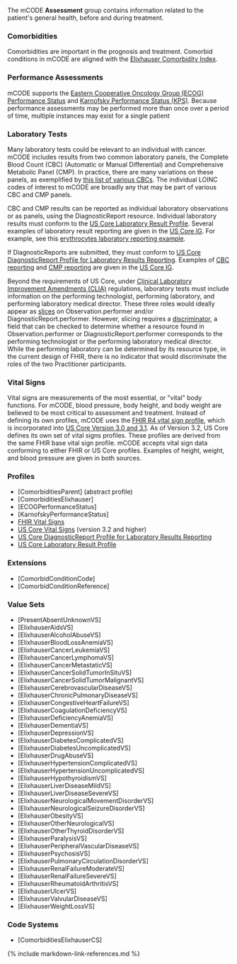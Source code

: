 The mCODE **Assessment** group contains information related to the patient's general health, before and during treatment.

### Comorbidities

Comorbidities are important in the prognosis and treatment. Comorbid conditions in mCODE are aligned with the [Elixhauser Comorbidity Index](https://www.hcup-us.ahrq.gov/toolssoftware/comorbidityicd10/comorbidity_icd10.jsp).

### Performance Assessments

mCODE supports the [Eastern Cooperative Oncology Group (ECOG) Performance Status](https://ecog-acrin.org/resources/ecog-performance-status) and [Karnofsky Performance Status (KPS)](https://www.ncbi.nlm.nih.gov/pmc/articles/PMC3722041/). Because performance assessments may be performed more than once over a period of time, multiple instances may exist for a single patient

### Laboratory Tests

Many laboratory tests could be relevant to an individual with cancer. mCODE includes results from two common laboratory panels, the Complete Blood Count (CBC) (Automatic or Manual Differential) and Comprehensive Metabolic Panel (CMP). In practice, there are many variations on these panels, as exemplified by [this list of various CBCs](https://search.loinc.org/searchLOINC/search.zul?query=CBC). The individual LOINC codes of interest to mCODE are broadly any that may be part of various CBC and CMP panels.

CBC and CMP results can be reported as individual laboratory observations or as panels, using the DiagnosticReport resource. Individual laboratory results must conform to the [US Core Laboratory Result Profile](http://hl7.org/fhir/us/core/StructureDefinition-us-core-observation-lab.html). Several examples of laboratory result reporting are given in the [US Core IG](http://hl7.org/fhir/us/core/index.html). For example, see this [erythrocytes laboratory reporting example](http://hl7.org/fhir/us/core/Observation-erythrocytes.html).

If DiagnosticReports are submitted, they must conform to [US Core DiagnosticReport Profile for Laboratory Results Reporting](http://hl7.org/fhir/us/core/StructureDefinition-us-core-diagnosticreport-lab.html). Examples of [CBC reporting](http://hl7.org/fhir/us/core/DiagnosticReport-cbc.html) and [CMP reporting](http://hl7.org/fhir/us/core/DiagnosticReport-metabolic-panel.html) are given in the [US Core IG](http://hl7.org/fhir/us/core/index.html).

Beyond the requirements of US Core, under [Clinical Laboratory Improvement Amendments (CLIA)](https://www.cms.gov/Regulations-and-Guidance/Legislation/CLIA/index.html?redirect=/clia) regulations, laboratory tests must include information on the performing technologist, performing laboratory, and performing laboratory medical director. These three roles would ideally appear as [slices](https://www.hl7.org/fhir/profiling.html#slicing) on Observation.performer and/or DiagnosticReport.performer. However, slicing requires a [discriminator](https://www.hl7.org/fhir/profiling.html#discriminator), a field that can be checked to determine whether a resource found in Observation.performer or DiagnosticReport.performer corresponds to the performing technologist or the performing laboratory medical director. While the performing laboratory can be determined by its resource type, in the current design of FHIR, there is no indicator that would discriminate the roles of the two Practitioner participants.

### Vital Signs

Vital signs are measurements of the most essential, or "vital" body functions. For mCODE, blood pressure, body height, and body weight are believed to be most critical to assessment and treatment. Instead of defining its own profiles, mCODE uses the [FHIR R4 vital sign profile](http://hl7.org/fhir/R4/observation-vitalsigns.html), which is incorporated into [US Core Version 3.0 and 3.1](http://hl7.org/fhir/us/core/index.html). As of Version 3.2, US Core defines its own set of vital signs profiles. These profiles are derived from the same FHIR base vital sign profile. mCODE accepts vital sign data conforming to either FHIR or US Core profiles. Examples of height, weight, and blood pressure are given in both sources.

### Profiles

* [ComorbiditiesParent] (abstract profile)
* [ComorbiditiesElixhauser]
* [ECOGPerformanceStatus]
* [KarnofskyPerformanceStatus]
* [FHIR Vital Signs](https://www.hl7.org/fhir/observation-vitalsigns.html)
* [US Core Vital Signs](https://hl7.org/fhir/us/core/3.2.0/StructureDefinition-us-core-vital-signs.html) (version 3.2 and higher)
* [US Core DiagnosticReport Profile for Laboratory Results Reporting](http://hl7.org/fhir/us/core/StructureDefinition-us-core-diagnosticreport-lab.html)
* [US Core Laboratory Result Profile](http://hl7.org/fhir/us/core/StructureDefinition-us-core-observation-lab.html)

### Extensions

* [ComorbidConditionCode]
* [ComorbidConditionReference]

### Value Sets

* [PresentAbsentUnknownVS]
* [ElixhauserAidsVS]
* [ElixhauserAlcoholAbuseVS]
* [ElixhauserBloodLossAnemiaVS]
* [ElixhauserCancerLeukemiaVS]
* [ElixhauserCancerLymphomaVS]
* [ElixhauserCancerMetastaticVS]
* [ElixhauserCancerSolidTumorInSituVS]
* [ElixhauserCancerSolidTumorMalignantVS]
* [ElixhauserCerebrovascularDiseaseVS]
* [ElixhauserChronicPulmonaryDiseaseVS]
* [ElixhauserCongestiveHeartFailureVS]
* [ElixhauserCoagulationDeficiencyVS]
* [ElixhauserDeficiencyAnemiaVS]
* [ElixhauserDementiaVS]
* [ElixhauserDepressionVS]
* [ElixhauserDiabetesComplicatedVS]
* [ElixhauserDiabetesUncomplicatedVS]
* [ElixhauserDrugAbuseVS]
* [ElixhauserHypertensionComplicatedVS]
* [ElixhauserHypertensionUncomplicatedVS]
* [ElixhauserHypothyroidismVS]
* [ElixhauserLiverDiseaseMildVS]
* [ElixhauserLiverDiseaseSevereVS]
* [ElixhauserNeurologicalMovementDisorderVS]
* [ElixhauserNeurologicalSeizureDisorderVS]
* [ElixhauserObesityVS]
* [ElixhauserOtherNeurologicalVS]
* [ElixhauserOtherThyroidDisorderVS]
* [ElixhauserParalysisVS]
* [ElixhauserPeripheralVascularDiseaseVS]
* [ElixhauserPsychosisVS]
* [ElixhauserPulmonaryCirculationDisorderVS]
* [ElixhauserRenalFailureModerateVS]
* [ElixhauserRenalFailureSevereVS]
* [ElixhauserRheumatoidArthritisVS]
* [ElixhauserUlcerVS]
* [ElixhauserValvularDiseaseVS]
* [ElixhauserWeightLossVS]

### Code Systems

* [ComorbiditiesElixhauserCS]

{% include markdown-link-references.md %}
